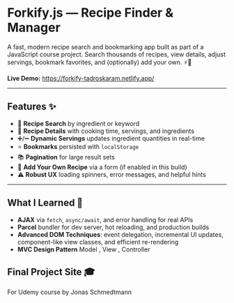 # Forkify.js — Recipe Finder & Manager

A fast, modern recipe search and bookmarking app built as part of a JavaScript course project. Search thousands of recipes, view details, adjust servings, bookmark favorites, and (optionally) add your own. ⚡🥗

**Live Demo:** https://forkify-tadroskaram.netlify.app/  


---

## Features ✨

- 🔎 **Recipe Search** by ingredient or keyword
- 📄 **Recipe Details** with cooking time, servings, and ingredients
- ➕/➖ **Dynamic Servings** updates ingredient quantities in real-time
- ⭐ **Bookmarks** persisted with `localStorage`
- 📚 **Pagination** for large result sets
- 📝 **Add Your Own Recipe** via a form (if enabled in this build)
- ⚠️ **Robust UX** loading spinners, error messages, and helpful hints

---

## What I Learned 🧠

- **AJAX** via `fetch`, `async/await`, and error handling for real APIs
- **Parcel** bundler for dev server, hot reloading, and production builds
- **Advanced DOM Techniques**: event delegation, incremental UI updates, component-like view classes, and efficient re-rendering
- **MVC Design Pattern** Model , View , Controller


## Final Project Site 🎓

For Udemy course by Jonas Schmedtmann

